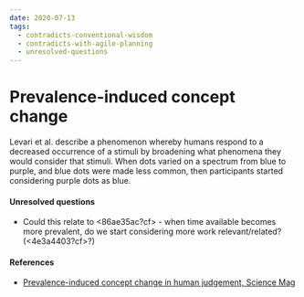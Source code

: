 ```yaml
---
date: 2020-07-13
tags:
  - contradicts-conventional-wisdom
  - contradicts-with-agile-planning
  - unresolved-questions
---
```


# Prevalence-induced concept change
Levari et al. describe a phenomenon whereby humans respond to a decreased occurrence of a stimuli
by broadening what phenomena they would consider that stimuli. When dots varied on a spectrum from
blue to purple, and blue dots were made less common, then participants started considering purple
dots as blue.

#### Unresolved questions
- Could this relate to <86ae35ac?cf> - when time available becomes more prevalent, do we start
  considering more work relevant/related? (<4e3a4403?cf>?)

#### References
- [Prevalence-induced concept change in human judgement, Science Mag][article]

[article]: https://science.sciencemag.org/content/360/6396/1465
